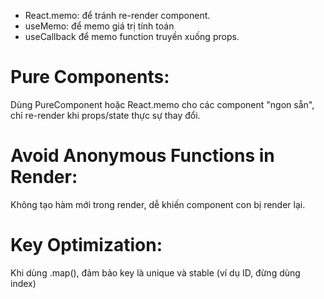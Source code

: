 - React.memo: để tránh re-render component.
- useMemo: để memo giá trị tính toán
- useCallback để memo function truyền xuống props.

# Pure Components:

Dùng PureComponent hoặc React.memo cho các component "ngon sẵn", chỉ re-render khi props/state thực sự thay đổi.

# Avoid Anonymous Functions in Render:

Không tạo hàm mới trong render, dễ khiến component con bị render lại.

# Key Optimization:

Khi dùng .map(), đảm bảo key là unique và stable (ví dụ ID, đừng dùng index)
